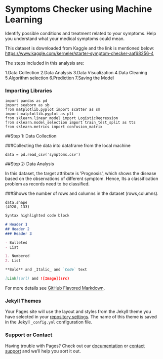 # Symptoms Checker using Machine Learning
Identify possible conditions and treatment related to your symptoms. Help you understand what your medical symptoms could mean.

This dataset is downloaded from Kaggle and the link is mentioned below: https://www.kaggle.com/kerneler/starter-symptom-checker-aaf68256-4

The steps included in this analysis are:

1.Data Collection
2.Data Analysis
3.Data Visualization
4.Data Cleaning
5.Algorithm selection
6.Prediction
7.Saving the Model

### Importing Libraries
```
import pandas as pd
import seaborn as sb
from matplotlib.pyplot import scatter as sm
import matplotlib.pyplot as plt
from sklearn.linear_model import LogisticRegression
from sklearn.model_selection import train_test_split as tts
from sklearn.metrics import confusion_matrix
```

##Step 1: Data Collection

###Collecting the data into dataframe from the local machine
```
data = pd.read_csv('symptoms.csv')
```
##Step 2: Data Analysis

In this dataset, the target attribute is 'Prognosis', which shows the disease based on the observations of different symptom. Hence, Its a classification problem as records need to be classified.

###Shows the number of rows and columns in the dataset (rows,columns).
```
data.shape
(4920, 133)
```


```markdown
Syntax highlighted code block

# Header 1
## Header 2
### Header 3

- Bulleted
- List

1. Numbered
2. List

**Bold** and _Italic_ and `Code` text

[Link](url) and ![Image](src)
```

For more details see [GitHub Flavored Markdown](https://guides.github.com/features/mastering-markdown/).

### Jekyll Themes

Your Pages site will use the layout and styles from the Jekyll theme you have selected in your [repository settings](https://github.com/RishaSKarkera/MachineLearning/settings). The name of this theme is saved in the Jekyll `_config.yml` configuration file.

### Support or Contact

Having trouble with Pages? Check out our [documentation](https://docs.github.com/categories/github-pages-basics/) or [contact support](https://github.com/contact) and we’ll help you sort it out.

